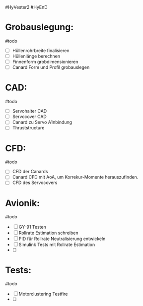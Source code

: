 #HyVester2 #HyEnD 

# Grobauslegung:
#todo 
- [ ] Hüllenrohrbreite finalisieren
- [ ] Hüllenlänge berechnen
- [ ] Finnenform grobdimensionieren
- [ ] Canard Form und Profil grobauslegen

# CAD:
#todo 
- [ ] Servohalter CAD
- [ ] Servocover CAD
- [ ] Canard zu Servo A1nbindung
- [ ] Thruststructure

# CFD:
#todo 
- [ ] CFD der Canards
- [ ] Canard CFD mit AoA, um Korrekur-Momente herauszufinden.
- [ ] CFD des Servocovers

# Avionik:
#todo 
- [ ] GY-91 Testen
- [ ] Rollrate Estimation schreiben
- [ ] PID für Rollrate Neutralisierung entwickeln
- [ ] Simulink Tests mit Rollrate Estimation
- [ ] 

# Tests:
#todo 
- [ ] Motorclustering Testfire
- [ ] 